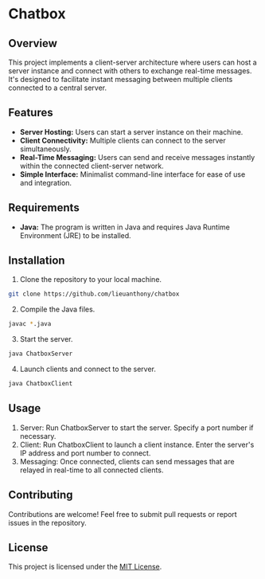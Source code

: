 # Chatbox

## Overview
This project implements a client-server architecture where users can host a server instance and connect with others to exchange real-time 
messages. It's designed to facilitate instant messaging between multiple clients connected to a central server.

## Features
- **Server Hosting:** Users can start a server instance on their machine.
- **Client Connectivity:** Multiple clients can connect to the server simultaneously.
- **Real-Time Messaging:** Users can send and receive messages instantly within the connected client-server network.
- **Simple Interface:** Minimalist command-line interface for ease of use and integration.

## Requirements
- **Java:** The program is written in Java and requires Java Runtime Environment (JRE) to be installed.

## Installation
1. Clone the repository to your local machine.

```bash
git clone https://github.com/lieuanthony/chatbox
```

2. Compile the Java files.

```bash
javac *.java
```

3. Start the server.

```bash
java ChatboxServer
```

4. Launch clients and connect to the server.

```bash
java ChatboxClient
```

## Usage
1. Server: Run ChatboxServer to start the server. Specify a port number if necessary.
2. Client: Run ChatboxClient to launch a client instance. Enter the server's IP address and port number to connect.
3. Messaging: Once connected, clients can send messages that are relayed in real-time to all connected clients.

## Contributing
Contributions are welcome! Feel free to submit pull requests or report issues in the repository.

## License
This project is licensed under the [MIT License](https://raw.githubusercontent.com/lieuanthony/chatbox/main/LICENSE).

